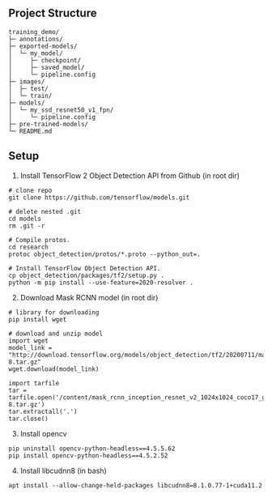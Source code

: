 ## Project Structure
```
training_demo/
├─ annotations/
├─ exported-models/
│  └─ my_model/
│     ├─ checkpoint/
│     ├─ saved_model/
│     └─ pipeline.config
├─ images/
│  ├─ test/
│  └─ train/
├─ models/
│  └─ my_ssd_resnet50_v1_fpn/
│     └─ pipeline.config
├─ pre-trained-models/
└─ README.md
```

## Setup
1. Install TensorFlow 2 Object Detection API from Github (in root dir)

```
# clone repo 
git clone https://github.com/tensorflow/models.git

# delete nested .git 
cd models
rm .git -r

# Compile protos.
cd research
protoc object_detection/protos/*.proto --python_out=.

# Install TensorFlow Object Detection API.
cp object_detection/packages/tf2/setup.py .
python -m pip install --use-feature=2020-resolver .
```

2. Download Mask RCNN model (in root dir)
```
# library for downloading
pip install wget 

# download and unzip model
import wget
model_link = "http://download.tensorflow.org/models/object_detection/tf2/20200711/mask_rcnn_inception_resnet_v2_1024x1024_coco17_gpu-8.tar.gz"
wget.download(model_link)

import tarfile
tar = tarfile.open('/content/mask_rcnn_inception_resnet_v2_1024x1024_coco17_gpu-8.tar.gz')
tar.extractall('.') 
tar.close()
```

3. Install opencv

```
pip uninstall opencv-python-headless==4.5.5.62
pip install opencv-python-headless==4.5.2.52
```


4. Install libcudnn8 (in bash)

```
apt install --allow-change-held-packages libcudnn8=8.1.0.77-1+cuda11.2
```

